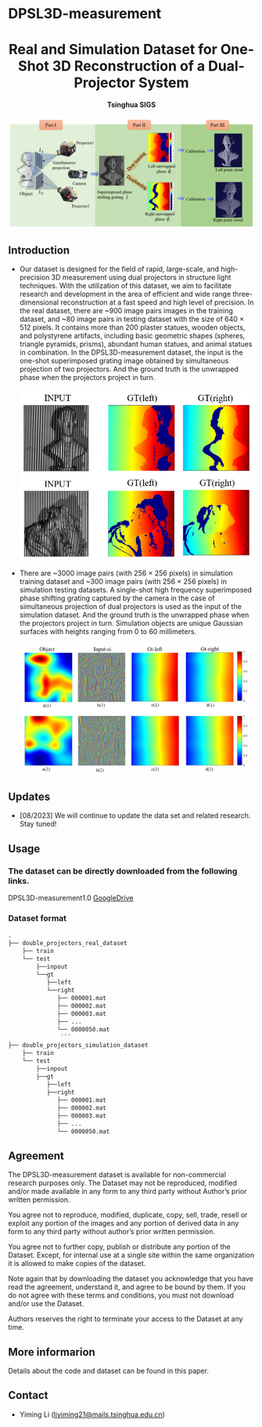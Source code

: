 # DPSL3D-measurement

<div align="center">

<h1> Real and Simulation Dataset for One-Shot 3D Reconstruction of a Dual-Projector System </h1>

<div>
    <p> <b>Tsinghua SIGS</b> </p>
</div>

![colored_mesh (1)](assets/overall1.png)

</div>

## Introduction
- Our dataset is designed for the field of rapid, large-scale, and high-precision 3D measurement using dual projectors in structure light techniques. With the utilization of this dataset, we aim to facilitate research and development in the area of efficient and wide range three-dimensional reconstruction at a fast speed and high level of precision. In the real dataset, there are ~900 image pairs images in the training dataset, and  ~80 image pairs in testing dataset with the size of 640 × 512 pixels. It contains more than 200 plaster statues, wooden objects, and polystyrene artifacts, including basic geometric shapes (spheres, triangle pyramids, prisms), abundant human statues, and animal statues in combination. In the DPSL3D-measurement dataset, the input is the one-shot superimposed grating image obtained by simultaneous projection of two projectors. And the ground truth is the unwrapped phase when the projectors project in turn.

  ![colored_mesh (1)](assets/real_dataset.png)
  
- There are ~3000 image pairs (with 256 × 256 pixels) in simulation training dataset and ~300 image pairs (with 256 × 256 pixels) in simulation testing datasets. A single-shot high frequency superimposed phase shifting grating captured by the camera in the case of simultaneous projection of dual projectors is used as the input of the simulation dataset. And the ground truth is the unwrapped phase when the projectors project in turn. Simulation objects are unique Gaussian surfaces with heights ranging from 0 to 60 millimeters.

  ![colored_mesh (1)](assets/simulation_dataset.png)


## Updates
- [08/2023] We will continue to update the data set and related research. Stay tuned!

## Usage
### The dataset can be directly downloaded from the following links.
DPSL3D-measurement1.0 [GoogleDrive](https://drive.google.com/drive/folders/1na2IJbPW4mSYdtrdPQg7x7WVGhP_onGu?usp=sharing)



### Dataset format
```
.
├── double_projectors_real_dataset
    ├── train
    └── test
        ├──inpout
        └──gt
           ├──left
           └──right
              ├── 000001.mat
              ├── 000002.mat 
              ├── 000003.mat
              ├── ... 
              └── 0000050.mat 
               ```             
├── double_projectors_simulation_dataset
    ├── train
    └── test
        ├──inpout
        ├──gt
           ├──left
           ├──right
              ├── 000001.mat
              ├── 000002.mat 
              ├── 000003.mat
              ├── ... 
              └── 0000050.mat 
```



## Agreement
The DPSL3D-measurement dataset is available for non-commercial research purposes only. The Dataset may not be reproduced, modified and/or made available in any form to any third party without Author’s prior written permission.

You agree not to reproduce, modified, duplicate, copy, sell, trade, resell or exploit any portion of the images and any portion of derived data in any form to any third party without author’s prior written permission.

You agree not to further copy, publish or distribute any portion of the Dataset. Except, for internal use at a single site within the same organization it is allowed to make copies of the dataset.

Note again that by downloading the dataset you acknowledge that you have read the agreement, understand it, and agree to be bound by them. If you do not agree with these terms and conditions, you must not download and/or use the Dataset.

Authors reserves the right to terminate your access to the Dataset at any time.

## More informarion
Details about the code and dataset can be found in this paper. 

## Contact
- Yiming Li (liyiming21@mails.tsinghua.edu.cn)
